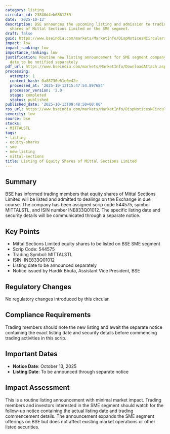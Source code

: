 ```yaml
---
category: listing
circular_id: 23840d4eb6861259
date: '2025-10-13'
description: BSE announces the upcoming listing and admission to trading of equity
  shares of Mittal Sections Limited on the SME segment.
draft: false
guid: https://www.bseindia.com/markets/MarketInfo/DispNoticesNCirculars.aspx?Noticeid={E5098C23-4A3C-4B91-ADA8-A061D7A9B5D7}&noticeno=20251013-6&dt=10/13/2025&icount=6&totcount=62&flag=0
impact: low
impact_ranking: low
importance_ranking: low
justification: Routine new listing announcement for SME segment company with listing
  date to be notified separately
pdf_url: https://www.bseindia.com/markets/MarketInfo/DownloadAttach.aspx?id=20251013-6&attachedId=
processing:
  attempts: 1
  content_hash: 0a88730e61e0e42e
  processed_at: '2025-10-13T15:47:54.897684'
  processor_version: '2.0'
  stage: completed
  status: published
published_date: '2025-10-13T09:48:50+00:00'
rss_url: https://www.bseindia.com/markets/MarketInfo/DispNoticesNCirculars.aspx?Noticeid={E5098C23-4A3C-4B91-ADA8-A061D7A9B5D7}&noticeno=20251013-6&dt=10/13/2025&icount=6&totcount=62&flag=0
severity: low
source: bse
stocks:
- MITTALSTL
tags:
- listing
- equity-shares
- sme
- new-listing
- mittal-sections
title: Listing of Equity Shares of Mittal Sections Limited
---
```


## Summary

BSE has informed trading members that equity shares of Mittal Sections Limited will be listed and admitted to dealings on the Exchange in due course. The company has been assigned scrip code 544575, symbol MITTALSTL, and ISIN number INE833Q01012. The specific listing date and security details will be communicated through a separate notice.

## Key Points

- Mittal Sections Limited equity shares to be listed on BSE SME segment
- Scrip Code: 544575
- Trading Symbol: MITTALSTL
- ISIN: INE833Q01012
- Listing date to be announced separately
- Notice issued by Hardik Bhuta, Assistant Vice President, BSE

## Regulatory Changes

No regulatory changes introduced by this circular.

## Compliance Requirements

Trading members should note the new listing and await the separate notice containing the exact listing date and security details before commencing trading activities in this scrip.

## Important Dates

- **Notice Date**: October 13, 2025
- **Listing Date**: To be announced through separate notice

## Impact Assessment

This is a routine listing announcement with minimal market impact. Trading members and investors interested in the SME segment should watch for the follow-up notice containing the actual listing date and trading commencement details. The announcement expands the SME segment offerings on BSE but does not affect existing market operations or other listed securities.